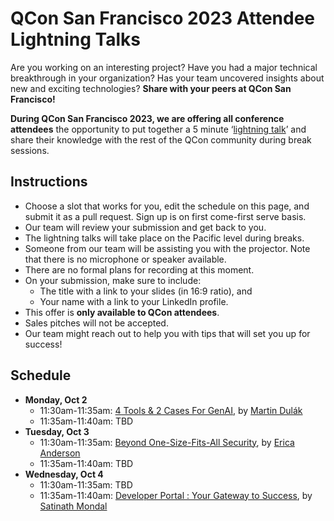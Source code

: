 # QCon San Francisco 2023 Attendee Lightning Talks

Are you working on an interesting project? Have you had a major technical breakthrough in your organization? Has your team uncovered insights about new and exciting technologies? **Share with your peers at QCon San Francisco!**

**During QCon San Francisco 2023, we are offering all conference attendees** the opportunity to put together a 5 minute ‘[lightning talk](https://en.wikipedia.org/wiki/Lightning_talk)’ and share their knowledge with the rest of the QCon community during break sessions.

## Instructions
- Choose a slot that works for you, edit the schedule on this page, and submit it as a pull request. Sign up is on first come-first serve basis.
- Our team will review your submission and get back to you.
- The lightning talks will take place on the Pacific level during breaks.
- Someone from our team will be assisting you with the projector. Note that there is no microphone or speaker available.
- There are no formal plans for recording at this moment.
- On your submission, make sure to include:
  - The title with a link to your slides (in 16:9 ratio), and 
  - Your name with a link to your LinkedIn profile.
- This offer is **only available to QCon attendees**.
- Sales pitches will not be accepted.
- Our team might reach out to help you with tips that will set you up for success!

## Schedule
- **Monday, Oct 2**
  - 11:30am-11:35am: [4 Tools & 2 Cases For GenAI](https://docs.google.com/presentation/d/1RLtXW7smGS4GTZYofa_iKGw_uei-natYNTY_gsrl-fA/edit?usp=sharing), by [Martin Dulák](https://www.linkedin.com/in/dulak/)
  - 11:35am-11:40am: TBD
- **Tuesday, Oct 3**
  - 11:30am-11:35am: [Beyond One-Size-Fits-All Security](https://docs.google.com/presentation/d/16vyJBegX473FSLrHFIz5cUhBn2hNs0puZ7xc9hnpz2g/edit#slide=id.g213eacccc94_0_15), by [Erica Anderson](https://www.linkedin.com/in/erica-anderson-sputnik/)
  - 11:35am-11:40am: TBD
- **Wednesday, Oct 4**
  - 11:30am-11:35am: TBD
  - 11:35am-11:40am: [Developer Portal : Your Gateway to Success](https://docs.google.com/presentation/d/1yoD1B2V8aAd8RMclnFuLPKP_wuKvZ7G812Yk2yW7v7o/edit?usp=sharing), by [Satinath Mondal](https://www.linkedin.com/in/satinathmondal/)
